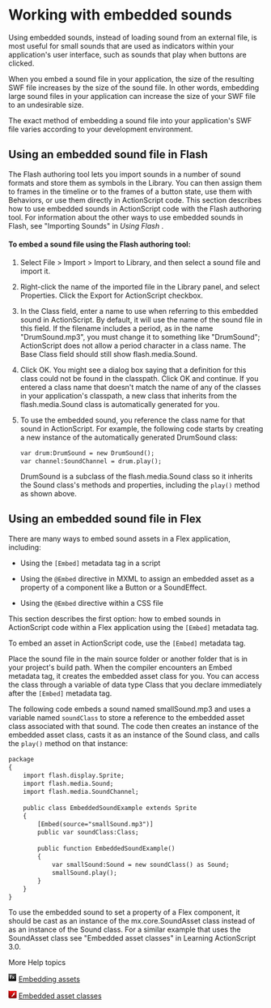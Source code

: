 # Working with embedded sounds

Using embedded sounds, instead of loading sound from an external file, is most
useful for small sounds that are used as indicators within your application's
user interface, such as sounds that play when buttons are clicked.

When you embed a sound file in your application, the size of the resulting SWF
file increases by the size of the sound file. In other words, embedding large
sound files in your application can increase the size of your SWF file to an
undesirable size.

The exact method of embedding a sound file into your application's SWF file
varies according to your development environment.

## Using an embedded sound file in Flash

The Flash authoring tool lets you import sounds in a number of sound formats and
store them as symbols in the Library. You can then assign them to frames in the
timeline or to the frames of a button state, use them with Behaviors, or use
them directly in ActionScript code. This section describes how to use embedded
sounds in ActionScript code with the Flash authoring tool. For information about
the other ways to use embedded sounds in Flash, see "Importing Sounds" in _Using
Flash_ .

#### To embed a sound file using the Flash authoring tool:

1.  Select File \> Import \> Import to Library, and then select a sound file and
    import it.

2.  Right-click the name of the imported file in the Library panel, and select
    Properties. Click the Export for ActionScript checkbox.

3.  In the Class field, enter a name to use when referring to this embedded
    sound in ActionScript. By default, it will use the name of the sound file in
    this field. If the filename includes a period, as in the name
    "DrumSound.mp3", you must change it to something like "DrumSound";
    ActionScript does not allow a period character in a class name. The Base
    Class field should still show flash.media.Sound.

4.  Click OK. You might see a dialog box saying that a definition for this class
    could not be found in the classpath. Click OK and continue. If you entered a
    class name that doesn't match the name of any of the classes in your
    application's classpath, a new class that inherits from the
    flash.media.Sound class is automatically generated for you.

5.  To use the embedded sound, you reference the class name for that sound in
    ActionScript. For example, the following code starts by creating a new
    instance of the automatically generated DrumSound class:

        var drum:DrumSound = new DrumSound();
        var channel:SoundChannel = drum.play();

    DrumSound is a subclass of the flash.media.Sound class so it inherits the
    Sound class's methods and properties, including the `play()` method as shown
    above.

## Using an embedded sound file in Flex

There are many ways to embed sound assets in a Flex application, including:

- Using the `[Embed]` metadata tag in a script

- Using the `@Embed` directive in MXML to assign an embedded asset as a property
  of a component like a Button or a SoundEffect.

- Using the `@Embed` directive within a CSS file

This section describes the first option: how to embed sounds in ActionScript
code within a Flex application using the `[Embed]` metadata tag.

To embed an asset in ActionScript code, use the `[Embed]` metadata tag.

Place the sound file in the main source folder or another folder that is in your
project's build path. When the compiler encounters an Embed metadata tag, it
creates the embedded asset class for you. You can access the class through a
variable of data type Class that you declare immediately after the `[Embed]`
metadata tag.

The following code embeds a sound named smallSound.mp3 and uses a variable named
`soundClass` to store a reference to the embedded asset class associated with
that sound. The code then creates an instance of the embedded asset class, casts
it as an instance of the Sound class, and calls the `play()` method on that
instance:

    package
    {
    	import flash.display.Sprite;
    	import flash.media.Sound;
    	import flash.media.SoundChannel;

    	public class EmbeddedSoundExample extends Sprite
    	{
    		[Embed(source="smallSound.mp3")]
    		public var soundClass:Class;

    		public function EmbeddedSoundExample()
    		{
    			var smallSound:Sound = new soundClass() as Sound;
    			smallSound.play();
    		}
    	}
    }

To use the embedded sound to set a property of a Flex component, it should be
cast as an instance of the mx.core.SoundAsset class instead of as an instance of
the Sound class. For a similar example that uses the SoundAsset class see
"Embedded asset classes" in Learning ActionScript 3.0.

More Help topics

![](../../img/flexLinkIndicator.png)
[Embedding assets](https://help.adobe.com/en_US/Flex/4.0/UsingSDK/WS2db454920e96a9e51e63e3d11c0bf69084-7fce.html)

![](../../img/as3LinkIndicator.png)
[Embedded asset classes](https://help.adobe.com/en_US/as3/learn/WS5b3ccc516d4fbf351e63e3d118a9b90204-7f2e.html)
